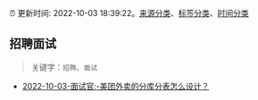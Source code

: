 :alarm_clock: 更新时间: 2022-10-03 18:39:22。[来源分类](../README.md)、[标签分类](../TAGS.md)、[时间分类](../TIMELINE.md)

## 招聘面试


> 关键字：`招聘`、`面试`



- [2022-10-03-面试官:-美团外卖的分库分表怎么设计？](https://toutiao.io/k/5u4v9wc) 
